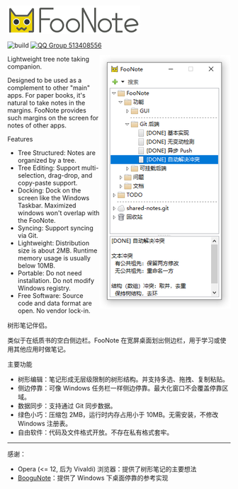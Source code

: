 ![FooNote](doc/image/banner.png)

![build](https://github.com/quark-zju/FooNote/workflows/build/badge.svg)
[![QQ Group 513408556](https://img.shields.io/badge/QQ群-513408556-blue.svg)](https://jq.qq.com/?_wv=1027&k=RYw10ME8)


<img align="right" src="doc/image/main-window-win32.png" />

Lightweight tree note taking companion.

Designed to be used as a complement to other "main" apps. For paper books, it's natural to take notes in the margins. FooNote provides such margins on the screen for notes of other apps.

Features
- Tree Structured: Notes are organized by a tree.
- Tree Editing: Support multi-selection, drag-drop, and copy-paste support.
- Docking: Dock on the screen like the Windows Taskbar. Maximized windows won't overlap with the FooNote.
- Syncing: Support syncing via Git.
- Lightweight: Distribution size is about 2MB. Runtime memory usage is usually below 10MB.
- Portable: Do not need installation. Do not modify Windows registry.
- Free Software: Source code and data format are open. No vendor lock-in.


树形笔记伴侣。

类似于在纸质书的空白侧边栏。FooNote 在宽屏桌面划出侧边栏，用于学习或使用其他应用时做笔记。

主要功能
- 树形编辑：笔记形成无层级限制的树形结构。并支持多选、拖拽、复制粘贴。
- 侧边停靠：可像 Windows 任务栏一样侧边停靠。最大化窗口不会覆盖停靠区域。
- 数据同步：支持通过 Git 同步数据。
- 绿色小巧：压缩包 2MB，运行时内存占用小于 10MB。无需安装，不修改 Windows 注册表。
- 自由软件：代码及文件格式开放。不存在私有格式套牢。

----

感谢：
- Opera (<= 12, 后为 Vivaldi) 浏览器：提供了树形笔记的主要想法
- [BooguNote](https://github.com/boogunote/bn1)：提供了 Windows 下桌面停靠的参考实现
